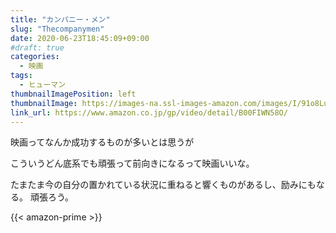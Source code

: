```yaml
---
title: "カンパニー・メン"
slug: "Thecompanymen"
date: 2020-06-23T18:45:09+09:00
#draft: true
categories:
  - 映画
tags:
  - ヒューマン
thumbnailImagePosition: left
thumbnailImage: https://images-na.ssl-images-amazon.com/images/I/91o8LunUCJL._SX600_.jpg
link_url: https://www.amazon.co.jp/gp/video/detail/B00FIWN58O/
---
```

映画ってなんか成功するものが多いとは思うが
<!--more-->
こういうどん底系でも頑張って前向きになるって映画いいな。

たまたま今の自分の置かれている状況に重ねると響くものがあるし、励みにもなる。
頑張ろう。

{{< amazon-prime >}}
